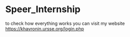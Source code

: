 # Speer_Internship
to check how everything works you can visit my website https://khavronin.ursse.org/login.php
